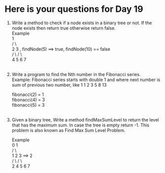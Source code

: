 # Here is your questions for Day 19

1. Write a method to check if a node exists in a binary tree or not. If the node exists then return true otherwise return false. <br>
 Example <br>
1 <br>
/ \ <br>
2 3 , findNode(5) ==> true, findNode(10) == false <br>
/ \ / \ <br>
4 5 6 7  <br> <br>

2. Write a program to find the Nth number in the Fibonacci series. <br>
   Example: Fibonacci series starts with double 1 and where next number is sum of previous two number, like 1 1 2 3 5 8 13 <br>
   
   fibonacci(2) = 1 <br>
   fibonacci(4) = 3 <br>
   fibonacci(5) = 3 <br> <br>
   
3. Given a binary tree, Write a method findMaxSumLevel to return the level that has the maximum sum. In case the tree is empty return -1. This problem is also known as    Find Max Sum Level Problem. <br>

   Example <br>
   0 1 <br>
   / \ <br>
   1 2 3 ==> 2 <br>
   / \ / \ <br>
   2 4 5 6 7 <br>
    
